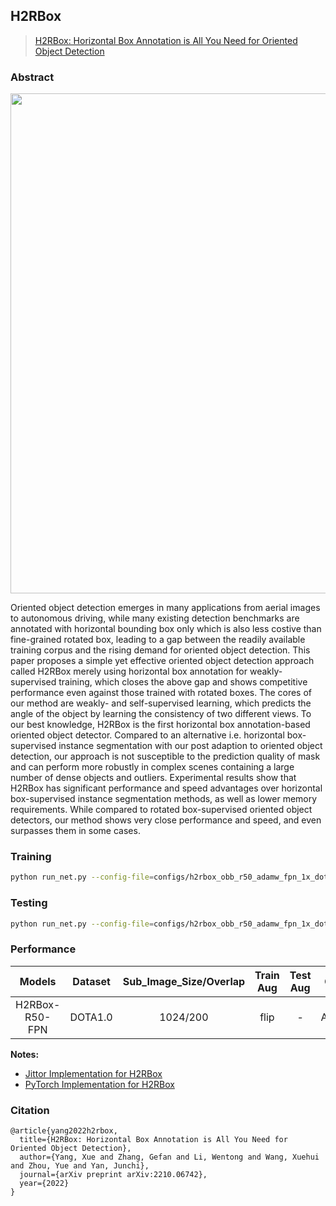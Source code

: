 ## H2RBox
> [H2RBox: Horizontal Box Annotation is All You Need for Oriented Object Detection](https://arxiv.org/abs/2210.06742)

<!-- [ALGORITHM] -->
### Abstract

<div align=center>
<img src="https://github.com/yangxue0827/h2rbox-mmrotate/blob/main/configs/h2rbox/pipeline.png" width="800"/>
</div>

Oriented object detection emerges in many applications from aerial images to autonomous driving, while many existing detection benchmarks are annotated with horizontal bounding box only which is also less costive than fine-grained rotated box, leading to a gap between the readily available training corpus and the rising demand for oriented object detection.  This paper proposes a simple yet effective oriented object detection approach called H2RBox merely using horizontal box annotation for weakly-supervised training, which closes the above gap and shows competitive performance even against those trained with rotated boxes.  The cores of our method are weakly- and self-supervised learning, which predicts the angle of the object by learning the consistency of two different views. To our best knowledge, H2RBox is the first horizontal box annotation-based oriented object detector. Compared to an alternative i.e. horizontal box-supervised instance segmentation with our post adaption to oriented object detection, our approach is not susceptible to the prediction quality of mask and can perform more robustly in complex scenes containing a large number of dense objects and outliers. Experimental results show that H2RBox has significant performance and speed advantages over horizontal box-supervised instance segmentation methods, as well as lower memory requirements. While compared to rotated box-supervised oriented object detectors, our method shows very close performance and speed, and even surpasses them in some cases.

### Training
```sh
python run_net.py --config-file=configs/h2rbox_obb_r50_adamw_fpn_1x_dota.py --task=train
```

### Testing
```sh
python run_net.py --config-file=configs/h2rbox_obb_r50_adamw_fpn_1x_dota.py --task=test
```

### Performance
|     Models     | Dataset | Sub_Image_Size/Overlap  | Train Aug  | Test Aug  | Optim | Lr schd  |  mAP  |                  Paper                    |                        Config                         |                              Download                               |
|:--------------:|:-------:|:-----------------------:|:----------:|:---------:|:-----:|:--------:|:-----:|:-----------------------------------------:|:-----------------------------------------------------:|:-------------------------------------------------------------------:|
| H2RBox-R50-FPN | DOTA1.0 |        1024/200         |    flip    |     -     | AdamW |    1x    | 67.62 | [arxiv](https://arxiv.org/abs/2210.06742) | [config](configs/h2rbox_obb_r50_adamw_fpn_1x_dota.py) | [model](https://cloud.tsinghua.edu.cn/f/9f19abe2f7074b569e77/?dl=1) |

**Notes:**

- [Jittor Implementation for H2RBox](https://github.com/yangxue0827/h2rbox-jittor)
- [PyTorch Implementation for H2RBox](https://github.com/yangxue0827/h2rbox-mmrotate)


### Citation

```
@article{yang2022h2rbox,
  title={H2RBox: Horizontal Box Annotation is All You Need for Oriented Object Detection},
  author={Yang, Xue and Zhang, Gefan and Li, Wentong and Wang, Xuehui and Zhou, Yue and Yan, Junchi},
  journal={arXiv preprint arXiv:2210.06742},
  year={2022}
}

```